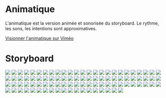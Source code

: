 # Animatique

L'animatique est la version animée et sonorisée du storyboard. Le rythme, les sons, les intentions sont approximatives.

[Visionner l'animatique sur Viméo]()


# Storyboard

![](../img/storyboard/001.png)
![](../img/storyboard/002.png)
![](../img/storyboard/003.png)
![](../img/storyboard/004.png)
![](../img/storyboard/005.png)
![](../img/storyboard/006.png)
![](../img/storyboard/007.png)
![](../img/storyboard/008.png)
![](../img/storyboard/009.png)
![](../img/storyboard/010.png)
![](../img/storyboard/011.png)
![](../img/storyboard/012.png)
![](../img/storyboard/013.png)
![](../img/storyboard/014.png)
![](../img/storyboard/015.png)
![](../img/storyboard/016.png)
![](../img/storyboard/017.png)
![](../img/storyboard/018.png)
![](../img/storyboard/019.png)
![](../img/storyboard/020.png)
![](../img/storyboard/021.png)
![](../img/storyboard/022.png)
![](../img/storyboard/023.png)
![](../img/storyboard/024.png)
![](../img/storyboard/025.png)
![](../img/storyboard/026.png)
![](../img/storyboard/027.png)
![](../img/storyboard/028.png)
![](../img/storyboard/029.png)
![](../img/storyboard/030.png)
![](../img/storyboard/031.png)
![](../img/storyboard/032.png)
![](../img/storyboard/033.png)
![](../img/storyboard/034.png)
![](../img/storyboard/035.png)
![](../img/storyboard/036.png)
![](../img/storyboard/037.png)
![](../img/storyboard/038.png)
![](../img/storyboard/039.png)
![](../img/storyboard/040.png)
![](../img/storyboard/041.png)
![](../img/storyboard/042.png)
![](../img/storyboard/043.png)
![](../img/storyboard/044.png)
![](../img/storyboard/045.png)
![](../img/storyboard/046.png)
![](../img/storyboard/047.png)
![](../img/storyboard/048.png)
![](../img/storyboard/049.png)
![](../img/storyboard/050.png)
![](../img/storyboard/051.png)
![](../img/storyboard/052.png)
![](../img/storyboard/053.png)
![](../img/storyboard/054.png)
![](../img/storyboard/055.png)
![](../img/storyboard/056.png)
![](../img/storyboard/057.png)
![](../img/storyboard/058.png)
![](../img/storyboard/059.png)
![](../img/storyboard/060.png)
![](../img/storyboard/061.png)
![](../img/storyboard/062.png)
![](../img/storyboard/063.png)
![](../img/storyboard/064.png)
![](../img/storyboard/065.png)
![](../img/storyboard/066.png)
![](../img/storyboard/067.png)
![](../img/storyboard/068.png)
![](../img/storyboard/069.png)
![](../img/storyboard/070.png)
![](../img/storyboard/071.png)
![](../img/storyboard/072.png)
![](../img/storyboard/073.png)
![](../img/storyboard/074.png)
![](../img/storyboard/075.png)
![](../img/storyboard/076.png)
![](../img/storyboard/077.png)
![](../img/storyboard/078.png)
![](../img/storyboard/079.png)
![](../img/storyboard/080.png)
![](../img/storyboard/081.png)
![](../img/storyboard/082.png)
![](../img/storyboard/083.png)
![](../img/storyboard/084.png)
![](../img/storyboard/085.png)
![](../img/storyboard/086.png)
![](../img/storyboard/087.png)
![](../img/storyboard/088.png)
![](../img/storyboard/089.png)
![](../img/storyboard/090.png)
![](../img/storyboard/091.png)
![](../img/storyboard/092.png)
![](../img/storyboard/093.png)
![](../img/storyboard/094.png)

